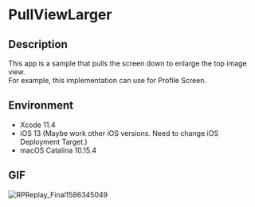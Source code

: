 # PullViewLarger

## Description

This app is a sample that pulls the screen down to enlarge the top image view.  
For example, this implementation can use for Profile Screen.

## Environment

* Xcode 11.4 
* iOS 13 (Maybe work other iOS versions. Need to change iOS Deployment Target.)
* macOS Catalina 10.15.4

## GIF

![RPReplay_Final1586345049](https://user-images.githubusercontent.com/8732417/78794140-4ed54b00-79ee-11ea-99ff-e8c2b830c0ec.gif)
